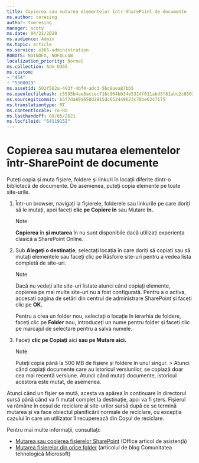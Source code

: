 ```yaml
---
title: Copierea sau mutarea elementelor într-SharePoint de documente
ms.author: toresing
author: tomresing
manager: scotv
ms.date: 04/21/2020
ms.audience: Admin
ms.topic: article
ms.service: o365-administration
ROBOTS: NOINDEX, NOFOLLOW
localization_priority: Normal
ms.collection: Adm_O365
ms.custom:
- "454"
- "5300013"
ms.assetid: 592f502a-493f-4bf4-adc3-5bc8aea87bb5
ms.openlocfilehash: c5595b4ae8accec71bc964bb34e5314f611abd3f81abc2c8503e176389f62045
ms.sourcegitcommit: b5f7da89a650d2915dc652449623c78be6247175
ms.translationtype: MT
ms.contentlocale: ro-RO
ms.lasthandoff: 08/05/2021
ms.locfileid: "54119152"
---
```

# <a name="copy-or-move-items-in-a-sharepoint-document-library"></a>Copierea sau mutarea elementelor într-SharePoint de documente

Puteți copia și muta fișiere, foldere și linkuri în locații diferite dintr-o bibliotecă de documente. De asemenea, puteți copia elemente pe toate site-urile. 
  
1. Într-un browser, navigați la fișierele, folderele sau linkurile pe care doriți să le mutați, apoi faceți **clic pe Copiere în** sau Mutare **în.**

    > [!NOTE]
    > **Copierea** în **și mutarea** în nu sunt disponibile dacă utilizați experiența clasică a SharePoint Online.
  
2. Sub **Alegeți o destinație**, selectați locația în care  doriți să copiați sau să mutați elementele sau faceți clic pe Răsfoire site-uri pentru a vedea lista completă de site-uri.

    > [!NOTE]
    > Dacă nu vedeți alte site-uri listate atunci când copiați elemente, copierea pe mai multe site-uri nu a fost configurată. Pentru a o activa, accesați pagina de setări din centrul de administrare SharePoint și faceți clic pe **OK.**
  
    Pentru a crea un folder nou, selectați o locație în ierarhia de foldere, faceți clic pe **Folder** nou, introduceți un nume pentru folder și faceți clic pe marcajul de selectare pentru a salva numele.

3. Faceți **clic pe Copiați** aici **sau pe Mutare aici.**

    > [!NOTE]
    > Puteți copia până la 500 MB de fișiere și foldere în unul singur. > Atunci când copiați documente care au istoricul versiunilor, se copiază doar cea mai recentă versiune. Atunci când mutați documente, istoricul acestora este mutat, de asemenea.
  
 Atunci când un fișier se mută, acesta va apărea în continuare în directorul sursă până când va fi mutat complet la destinație, apoi va fi șters. Fișierul va rămâne în coșul de reciclare al site-urilor sursă după ce se termină mutarea și va face obiectul planificării normale de reciclare, cu excepția cazului în care un utilizator îl recuperează din Coșul de reciclare.

Pentru mai multe informații, consultați:

 - [Mutarea sau copierea fișierelor SharePoint](https://support.office.com/article/move-or-copy-files-in-sharepoint-00e2f483-4df3-46be-a861-1f5f0c1a87bc) (Office articol de asistență)
 - [Mutarea fișierelor din orice folder](https://techcommunity.microsoft.com/t5/Microsoft-SharePoint-Blog/Now-move-files-anywhere-in-Office-365-SharePoint-and-OneDrive/ba-p/146973) (articolul de blog Comunitatea tehnologică Microsoft)  